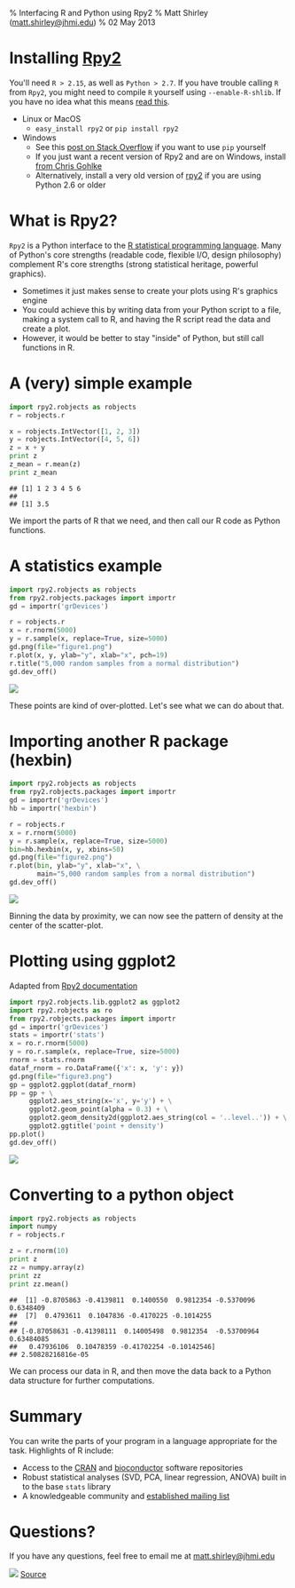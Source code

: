 % Interfacing R and Python using Rpy2
% Matt Shirley (matt.shirley@jhmi.edu)
% 02 May 2013




# Installing [Rpy2](http://rpy.sourceforge.net/rpy2.html)

You'll need `R > 2.15`, as well as `Python > 2.7`. If you have trouble calling `R` from
`Rpy2`, you might need to compile `R` yourself using `--enable-R-shlib`. If you have no idea
what this means [read this](http://rpy.sourceforge.net/rpy_faq.html).

- Linux or MacOS
    - `easy_install rpy2` or `pip install rpy2`
- Windows
    - See this [post on Stack Overflow](http://stackoverflow.com/questions/4750806/how-to-install-pip-on-windows) if you want to use `pip` yourself
	- If you just want a recent version of Rpy2 and are on Windows, install [from Chris Gohlke](http://www.lfd.uci.edu/~gohlke/pythonlibs/#rpy2)
	- Alternatively, install a very old version of [rpy2](http://sourceforge.net/projects/rpy/files/rpy2/2.0.x/) if you are using Python 2.6 or older

# What is Rpy2?

`Rpy2` is a Python interface to the [R statistical programming language](http://www.r-project.org). Many of
Python's core strengths (readable code, flexible I/O, design philosophy)
complement R's core strengths (strong statistical heritage, powerful graphics).

- Sometimes it just makes sense to create your plots using R's graphics engine
- You could achieve this by writing data from your Python script to a file,
making a system call to R, and having the R script read the data and create a plot.
- However, it would be better to stay "inside" of Python, but still call functions
in R.

# A (very) simple example


```python
import rpy2.robjects as robjects
r = robjects.r

x = robjects.IntVector([1, 2, 3])
y = robjects.IntVector([4, 5, 6])
z = x + y
print z
z_mean = r.mean(z)
print z_mean
```

```
## [1] 1 2 3 4 5 6
## 
## [1] 3.5
```


We import the parts of R that we need, and then call our R code as Python functions.

# A statistics example


```python
import rpy2.robjects as robjects
from rpy2.robjects.packages import importr
gd = importr('grDevices')

r = robjects.r
x = r.rnorm(5000)
y = r.sample(x, replace=True, size=5000)
gd.png(file="figure1.png")
r.plot(x, y, ylab="y", xlab="x", pch=19)
r.title("5,000 random samples from a normal distribution")
gd.dev_off()
```


![](figure1.png)

These points are kind of over-plotted. Let's see what we can do about that.

# Importing another R package (hexbin)


```python
import rpy2.robjects as robjects
from rpy2.robjects.packages import importr
gd = importr('grDevices')
hb = importr('hexbin')

r = robjects.r
x = r.rnorm(5000)
y = r.sample(x, replace=True, size=5000)
bin=hb.hexbin(x, y, xbins=50)
gd.png(file="figure2.png")
r.plot(bin, ylab="y", xlab="x", \
       main="5,000 random samples from a normal distribution")
gd.dev_off()
```


![](figure2.png)

Binning the data by proximity, we can now see the pattern of density
at the center of the scatter-plot.

# Plotting using ggplot2

Adapted from [Rpy2 documentation](http://rpy.sourceforge.net/rpy2/doc-2.3/html/graphics.html#package-ggplot2)

```python
import rpy2.robjects.lib.ggplot2 as ggplot2
import rpy2.robjects as ro
from rpy2.robjects.packages import importr
gd = importr('grDevices')
stats = importr('stats')
x = ro.r.rnorm(5000)
y = ro.r.sample(x, replace=True, size=5000)
rnorm = stats.rnorm
dataf_rnorm = ro.DataFrame({'x': x, 'y': y})
gd.png(file="figure3.png")
gp = ggplot2.ggplot(dataf_rnorm)
pp = gp + \
     ggplot2.aes_string(x='x', y='y') + \
	 ggplot2.geom_point(alpha = 0.3) + \
	 ggplot2.geom_density2d(ggplot2.aes_string(col = '..level..')) + \
	 ggplot2.ggtitle('point + density')
pp.plot()
gd.dev_off()
```


![](figure3.png)

# Converting to a python object


```python
import rpy2.robjects as robjects
import numpy
r = robjects.r

z = r.rnorm(10)
print z
zz = numpy.array(z)
print zz
print zz.mean()
```

```
##  [1] -0.8705863 -0.4139811  0.1400550  0.9812354 -0.5370096  0.6348409
##  [7]  0.4793611  0.1047836 -0.4170225 -0.1014255
## 
## [-0.87058631 -0.41398111  0.14005498  0.9812354  -0.53700964  0.63484085
##   0.47936106  0.10478359 -0.41702254 -0.10142546]
## 2.50828216816e-05
```


We can process our data in R, and then move the data back to a
Python data structure for further computations.

# Summary

You can write the parts of your program in a language appropriate for
the task. Highlights of R include:

- Access to the [CRAN](http://cran.r-project.org) and [bioconductor](http://www.bioconductor.org)
software repositories
- Robust statistical analyses (SVD, PCA, linear regression, ANOVA) built in to the base
`stats` library
- A knowledgeable community and [established mailing list](https://stat.ethz.ch/mailman/listinfo/r-help)

# Questions?

If you have any questions, feel free to email me at matt.shirley@jhmi.edu

![](cartoon.png)
[Source](http://www.qwantz.com/index.php?comic=2406)
